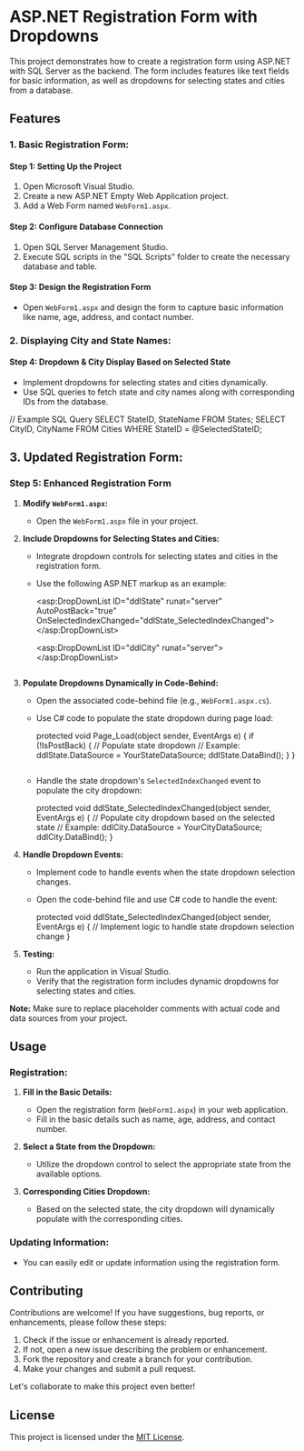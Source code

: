 # ASP.NET Registration Form with Dropdowns

This project demonstrates how to create a registration form using ASP.NET with SQL Server as the backend. The form includes features like text fields for basic information, as well as dropdowns for selecting states and cities from a database.

## Features

### 1. Basic Registration Form:

#### Step 1: Setting Up the Project
1. Open Microsoft Visual Studio.
2. Create a new ASP.NET Empty Web Application project.
3. Add a Web Form named `WebForm1.aspx`.

#### Step 2: Configure Database Connection
1. Open SQL Server Management Studio.
2. Execute SQL scripts in the "SQL Scripts" folder to create the necessary database and table.

#### Step 3: Design the Registration Form
- Open `WebForm1.aspx` and design the form to capture basic information like name, age, address, and contact number.

### 2. Displaying City and State Names:

#### Step 4: Dropdown & City Display Based on Selected State
- Implement dropdowns for selecting states and cities dynamically.
- Use SQL queries to fetch state and city names along with corresponding IDs from the database.


// Example SQL Query
SELECT StateID, StateName FROM States;
SELECT CityID, CityName FROM Cities WHERE StateID = @SelectedStateID;


## 3. Updated Registration Form:

### Step 5: Enhanced Registration Form

1. **Modify `WebForm1.aspx`:**
   - Open the `WebForm1.aspx` file in your project.

2. **Include Dropdowns for Selecting States and Cities:**
   - Integrate dropdown controls for selecting states and cities in the registration form.
   - Use the following ASP.NET markup as an example:

     
     <!-- State Dropdown -->
     <asp:DropDownList ID="ddlState" runat="server" AutoPostBack="true" OnSelectedIndexChanged="ddlState_SelectedIndexChanged">
         <!-- Populate dropdown dynamically in code-behind -->
     </asp:DropDownList>
    
     <!-- City Dropdown -->
     <asp:DropDownList ID="ddlCity" runat="server">
         <!-- Populate dropdown dynamically based on selected state -->
     </asp:DropDownList>
     ```

3. **Populate Dropdowns Dynamically in Code-Behind:**
   - Open the associated code-behind file (e.g., `WebForm1.aspx.cs`).
   - Use C# code to populate the state dropdown during page load:

   
     protected void Page_Load(object sender, EventArgs e)
     {
         if (!IsPostBack)
         {
             // Populate state dropdown
             // Example: ddlState.DataSource = YourStateDataSource; ddlState.DataBind();
         }
     }
     ```

   - Handle the state dropdown's `SelectedIndexChanged` event to populate the city dropdown:

     protected void ddlState_SelectedIndexChanged(object sender, EventArgs e)
     {
         // Populate city dropdown based on the selected state
         // Example: ddlCity.DataSource = YourCityDataSource; ddlCity.DataBind();
     }
     

4. **Handle Dropdown Events:**
   - Implement code to handle events when the state dropdown selection changes.
   - Open the code-behind file and use C# code to handle the event:

    
     protected void ddlState_SelectedIndexChanged(object sender, EventArgs e)
     {
         // Implement logic to handle state dropdown selection change
     }
     

5. **Testing:**
   - Run the application in Visual Studio.
   - Verify that the registration form includes dynamic dropdowns for selecting states and cities.

**Note:** Make sure to replace placeholder comments with actual code and data sources from your project.

## Usage

### Registration:

1. **Fill in the Basic Details:**
   - Open the registration form (`WebForm1.aspx`) in your web application.
   - Fill in the basic details such as name, age, address, and contact number.

2. **Select a State from the Dropdown:**
   - Utilize the dropdown control to select the appropriate state from the available options.

3. **Corresponding Cities Dropdown:**
   - Based on the selected state, the city dropdown will dynamically populate with the corresponding cities.

### Updating Information:

- You can easily edit or update information using the registration form.

## Contributing

Contributions are welcome! If you have suggestions, bug reports, or enhancements, please follow these steps:

1. Check if the issue or enhancement is already reported.
2. If not, open a new issue describing the problem or enhancement.
3. Fork the repository and create a branch for your contribution.
4. Make your changes and submit a pull request.

Let's collaborate to make this project even better!

## License

This project is licensed under the [MIT License](LICENSE).
